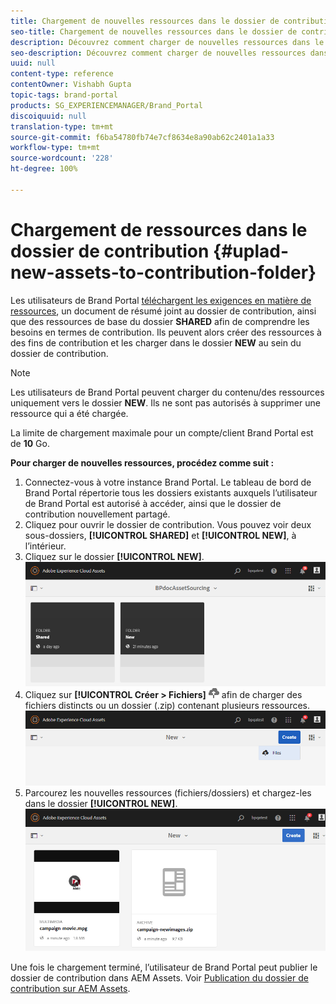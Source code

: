 ```yaml
---
title: Chargement de nouvelles ressources dans le dossier de contribution
seo-title: Chargement de nouvelles ressources dans le dossier de contribution
description: Découvrez comment charger de nouvelles ressources dans le dossier de contribution de Brand Portal.
seo-description: Découvrez comment charger de nouvelles ressources dans le dossier de contribution de Brand Portal.
uuid: null
content-type: reference
contentOwner: Vishabh Gupta
topic-tags: brand-portal
products: SG_EXPERIENCEMANAGER/Brand_Portal
discoiquuid: null
translation-type: tm+mt
source-git-commit: f6ba54780fb74e7cf8634e8a90ab62c2401a1a33
workflow-type: tm+mt
source-wordcount: '228'
ht-degree: 100%

---
```



# Chargement de ressources dans le dossier de contribution {#uplad-new-assets-to-contribution-folder}

Les utilisateurs de Brand Portal [téléchargent les exigences en matière de ressources](brand-portal-download-asset-requirements.md), un document de résumé joint au dossier de contribution, ainsi que des ressources de base du dossier **SHARED** afin de comprendre les besoins en termes de contribution.
Ils peuvent alors créer des ressources à des fins de contribution et les charger dans le dossier **NEW** au sein du dossier de contribution.

>[!NOTE]
>
>Les utilisateurs de Brand Portal peuvent charger du contenu/des ressources uniquement vers le dossier **NEW**. Ils ne sont pas autorisés à supprimer une ressource qui a été chargée.
>
>La limite de chargement maximale pour un compte/client Brand Portal est de **10** Go.


**Pour charger de nouvelles ressources, procédez comme suit :**

1. Connectez-vous à votre instance Brand Portal.
Le tableau de bord de Brand Portal répertorie tous les dossiers existants auxquels l’utilisateur de Brand Portal est autorisé à accéder, ainsi que le dossier de contribution nouvellement partagé. 
1. Cliquez pour ouvrir le dossier de contribution. Vous pouvez voir deux sous-dossiers, **[!UICONTROL SHARED]** et **[!UICONTROL NEW]**, à l’intérieur.
1. Cliquez sur le dossier **[!UICONTROL NEW]**.
   ![](assets/upload-new-assets1.png)
1. Cliquez sur **[!UICONTROL Créer > Fichiers]** ![](assets/upload.png) afin de charger des fichiers distincts ou un dossier (.zip) contenant plusieurs ressources.
   ![](assets/upload-new-assets2.png)
1. Parcourez les nouvelles ressources (fichiers/dossiers) et chargez-les dans le dossier **[!UICONTROL NEW]**.
   ![](assets/upload-new-assets3.png)

Une fois le chargement terminé, l’utilisateur de Brand Portal peut publier le dossier de contribution dans AEM Assets. Voir [Publication du dossier de contribution sur AEM Assets](brand-portal-publish-contribution-folder-to-aem-assets.md).